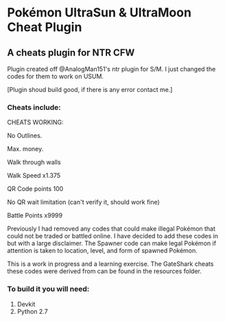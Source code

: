# Pokémon UltraSun & UltraMoon Cheat Plugin
## A cheats plugin for NTR CFW

Plugin created off @AnalogMan151's ntr plugin for S/M. I just changed the codes for them to work on USUM.

[Plugin shoud build good, if there is any error contact me.]

### Cheats include:

CHEATS WORKING:

No Outlines.

Max. money.

Walk through walls

Walk Speed x1.375

QR Code points 100

No QR wait limitation (can't verify it, should work fine)

Battle Points x9999

Previously I had removed any codes that could make illegal Pokémon that could not be traded or battled online. I have decided to add these codes in but with a large disclaimer. The Spawner code can make legal Pokémon if attention is taken to location, level, and form of spawned Pokémon.

This is a work in progress and a learning exercise. The GateShark cheats these codes were derived from can be found in the resources folder.

### To build it you will need:
1. Devkit
2. Python 2.7
